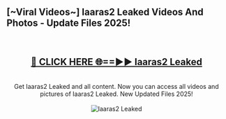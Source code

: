 <h2>[~Viral Videos~] Iaaras2 Leaked Videos And Photos - Update Files 2025!</h2>
<br>
<div align="center">
<h2><a href="https://top-ai-tools.click/QrbHav" rel="nofollow">🔴 CLICK HERE 🌐==►► Iaaras2 Leaked</a></h2>
<br>
Get Iaaras2 Leaked and all content. Now you can access all videos and pictures of Iaaras2 Leaked. New Updated Files 2025!
<br>
<br>
<a href="https://top-ai-tools.click/QrbHav" rel="nofollow" data-target="animated-image.originalLink"><img src="https://i.ibb.co.com/WyWwxjT/player-gif2.gif" alt="Iaaras2 Leaked" style="max-width: 100%; display: inline-block;" data-target="animated-image.originalImage"></a>
</div>
<br>